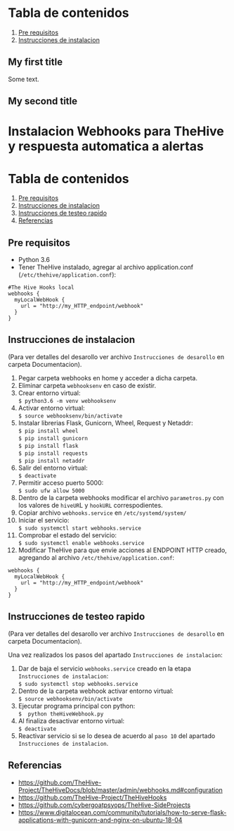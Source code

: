 # Tabla de contenidos

1. [Pre requisitos](#my-first-title)
2. [Instrucciones de instalacion](#instrucciones-de-instalacion)


## My first title
Some text.
## My second title


# Instalacion Webhooks para TheHive y respuesta automatica a alertas


# Tabla de contenidos

1. [Pre requisitos](#Pre-requisitos)
2. [Instrucciones de instalacion](#Instrucciones-de-instalacion)
3. [Instrucciones de testeo rapido](#Instrucciones-de-testeo-rapido)
4. [Referencias](#Referencias)



## Pre requisitos

- Python 3.6
- Tener TheHive instalado, agregar al archivo application.conf (`/etc/thehive/application.conf`):

```
#The Hive Hooks local
webhooks {
  myLocalWebHook {
    url = "http://my_HTTP_endpoint/webhook"
  }
}
```

## Instrucciones de instalacion

(Para ver detalles del desarollo ver archivo `Instrucciones de desarollo` en carpeta Documentacion).


1.  Pegar carpeta webhooks en home y acceder a dicha carpeta.
2.  Eliminar carpeta `webhooksenv` en caso de existir.
3. Crear entorno virtual:
    <br />`$ python3.6 -m venv webhooksenv`
4.  Activar entorno virtual:
	<br />`$ source webhooksenv/bin/activate`
5.  Instalar librerias Flask, Gunicorn, Wheel, Request y Netaddr:
	<br />`$ pip install wheel`
	<br />`$ pip install gunicorn`
	<br />`$ pip install flask`
	<br />`$ pip install requests`
    <br />`$ pip install netaddr`
6.  Salir del entorno virtual:
    <br />`$ deactivate`
7.  Permitir acceso puerto 5000:
	<br />`$ sudo ufw allow 5000`
8.  Dentro de la carpeta webhooks modificar el archivo `parametros.py` con los valores de `hiveUR`L y `hookURL` correspodientes.
9.  Copiar archivo `webhooks.service` en `/etc/systemd/system/`
10. Iniciar el servicio:
	<br />`$ sudo systemctl start webhooks.service`
11. Comprobar el estado del servicio:
	<br />`$ sudo systemctl enable webhooks.service`
12. Modificar TheHive para que envie acciones al ENDPOINT HTTP creado, agregando al archivo `/etc/thehive/application.conf`:

```
webhooks {
  myLocalWebHook {
    url = "http://my_HTTP_endpoint/webhook"
  }
}
```


## Instrucciones de testeo rapido

(Para ver detalles del desarollo ver archivo `Instrucciones de desarollo` en carpeta Documentacion).

Una vez realizados los pasos del apartado `Instrucciones de instalacion`:

1.  Dar de baja el servicio `webhooks.service` creado en la etapa `Instrucciones de instalacion`:
    <br />`$ sudo systemctl stop webhooks.service`
2. Dentro de la carpeta webhook activar entorno virtual:
    <br />`$ source webhooksenv/bin/activate`
3. Ejecutar programa principal con python:
    <br />`$  python theHiveWebhook.py`
4.  Al finaliza desactivar entorno virtual:
    <br />`$ deactivate`
5.  Reactivar servicio si se lo desea de acuerdo al `paso 10` del apartado `Instrucciones de instalacion`.



## Referencias

* https://github.com/TheHive-Project/TheHiveDocs/blob/master/admin/webhooks.md#configuration
* https://github.com/TheHive-Project/TheHiveHooks
* https://github.com/cybergoatpsyops/TheHive-SideProjects
* https://www.digitalocean.com/community/tutorials/how-to-serve-flask-applications-with-gunicorn-and-nginx-on-ubuntu-18-04

